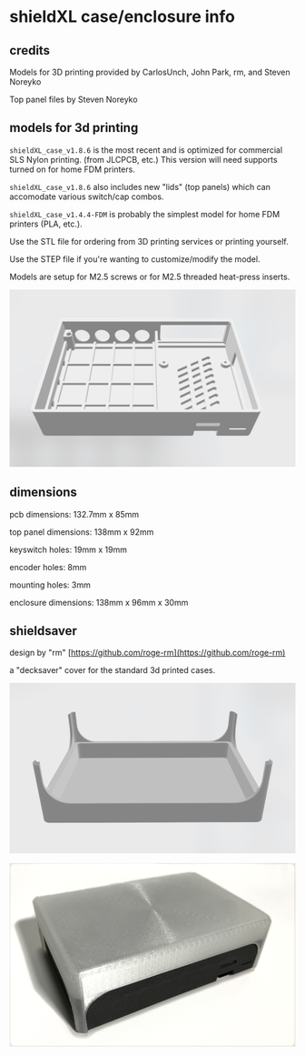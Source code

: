 # shieldXL case/enclosure info

## credits

Models for 3D printing provided by CarlosUnch, John Park, rm, and Steven Noreyko  

Top panel files by Steven Noreyko  

## models for 3d printing

`shieldXL_case_v1.8.6` is the most recent and is optimized for commercial SLS Nylon printing. (from JLCPCB, etc.)  This version will need supports turned on for home FDM printers.  

`shieldXL_case_v1.8.6` also includes new "lids" (top panels) which can accomodate various switch/cap combos.  

`shieldXL_case_v1.4.4-FDM` is probably the simplest model for home FDM printers (PLA, etc.). 

Use the STL file for ordering from 3D printing services or printing yourself.  

Use the STEP file if you're wanting to customize/modify the model.  

Models are setup for M2.5 screws or for M2.5 threaded heat-press inserts.  

![<# SLS Nylon caset #>](shieldXL_case_v1.8.6/shieldXL_case_v1.8.6.png "shieldXL_case_v1.8.6")  

## dimensions

pcb dimensions: 132.7mm x 85mm  

top panel dimensions: 138mm x 92mm  

keyswitch holes: 19mm x 19mm

encoder holes: 8mm

mounting holes: 3mm

enclosure dimensions: 138mm x 96mm x 30mm  


## shieldsaver 

design by "rm"  [https://github.com/roge-rm](https://github.com/roge-rm)  

a "decksaver" cover for the standard 3d printed cases.

![<# shieldsaver stl #>](shieldsaver/shieldsaverstl.png "shieldsaver stl")

![<# shieldsaver #>](shieldsaver/shieldsaver.png "shieldsaver.png")